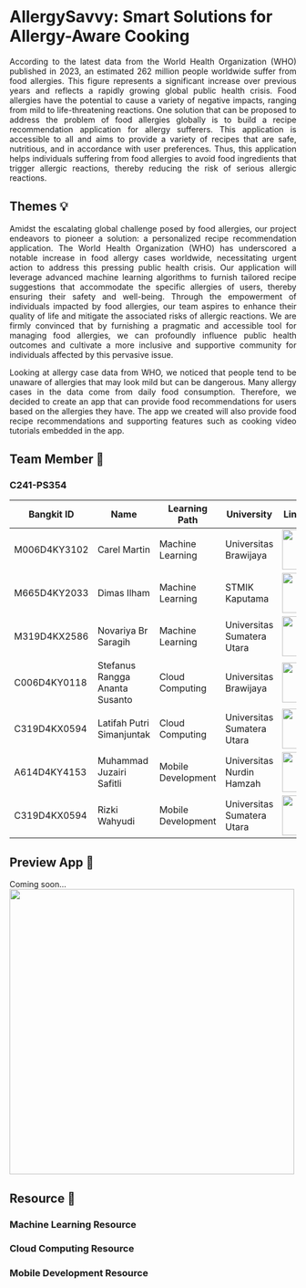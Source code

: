 # AllergySavvy: Smart Solutions for Allergy-Aware Cooking
<p align="justify">According to the latest data from the World Health Organization (WHO) published in 2023, an estimated 262 million people worldwide suffer from food allergies. This figure represents a significant increase over previous years and reflects a rapidly growing global public health crisis.
Food allergies have the potential to cause a variety of negative impacts, ranging from mild to life-threatening reactions. One solution that can be proposed to address the problem of food allergies globally is to build a recipe recommendation application for allergy sufferers. This application is accessible to all and aims to provide a variety of recipes that are safe, nutritious, and in accordance with user preferences. Thus, this application helps individuals suffering from food allergies to avoid food ingredients that trigger allergic reactions, thereby reducing the risk of serious allergic reactions.</p>

## Themes 💡
<p align="justify">Amidst the escalating global challenge posed by food allergies, our project endeavors to pioneer a solution: a personalized recipe recommendation application. The World Health Organization (WHO) has underscored a notable increase in food allergy cases worldwide, necessitating urgent action to address this pressing public health crisis. Our application will leverage advanced machine learning algorithms to furnish tailored recipe suggestions that accommodate the specific allergies of users, thereby ensuring their safety and well-being. Through the empowerment of individuals impacted by food allergies, our team aspires to enhance their quality of life and mitigate the associated risks of allergic reactions. We are firmly convinced that by furnishing a pragmatic and accessible tool for managing food allergies, we can profoundly influence public health outcomes and cultivate a more inclusive and supportive community for individuals affected by this pervasive issue.</p>

<p align="justify">Looking at allergy case data from WHO, we noticed that people tend to be unaware of allergies that may look mild but can be dangerous. Many allergy cases in the data come from daily food consumption. Therefore, we decided to create an app that can provide food recommendations for users based on the allergies they have. The app we created will also provide food recipe recommendations and supporting features such as cooking video tutorials embedded in the app.</p>

## Team Member 🧠
### C241-PS354
| Bangkit ID | Name | Learning Path | University |LinkedIn |
| ---      | ---       | ---       | ---       | ---       |
| M006D4KY3102   | Carel Martin | Machine Learning |  Universitas Brawijaya | <a href="https://www.linkedin.com/in/carel-martin/"><img src="https://seeklogo.com/images/L/linkedin-logo-F84AF05CFC-seeklogo.com.png" style="width: 70px;"></a> |
| M665D4KY2033   | Dimas Ilham | Machine Learning | STMIK Kaputama | <a href="https://www.linkedin.com/in/dimas-ilham/"><img src="https://seeklogo.com/images/L/linkedin-logo-F84AF05CFC-seeklogo.com.png" style="width: 70px;"></a> |
| M319D4KX2586   | Novariya Br Saragih | Machine Learning | Universitas Sumatera Utara | <a href="https://www.linkedin.com/in/novariyasaragih/"><img src="https://seeklogo.com/images/L/linkedin-logo-F84AF05CFC-seeklogo.com.png" style="width: 70px;"></a> |
| C006D4KY0118   | Stefanus Rangga Ananta Susanto | Cloud Computing | Universitas Brawijaya | <a href="http://linkedin.com/in/stefanusrangga"><img src="https://seeklogo.com/images/L/linkedin-logo-F84AF05CFC-seeklogo.com.png" style="width: 70px;"></a> |
| C319D4KX0594   | Latifah Putri Simanjuntak | Cloud Computing | Universitas Sumatera Utara |  <a href="https://www.linkedin.com/in/latifah-putri-simanjuntak-31b1432b9/"><img src="https://seeklogo.com/images/L/linkedin-logo-F84AF05CFC-seeklogo.com.png" style="width: 70px;"></a> |
| A614D4KY4153   | Muhammad Juzairi Safitli  | Mobile Development | Universitas Nurdin Hamzah |  <a href="https://www.linkedin.com/in/muhammad-juzairi-safitli-6226a228a/"><img src="https://seeklogo.com/images/L/linkedin-logo-F84AF05CFC-seeklogo.com.png" style="width: 70px;"></a> |
| C319D4KX0594   | Rizki Wahyudi | Mobile Development | Universitas Sumatera Utara |  <a href="https://www.linkedin.com/in/rizki-wahyudi7/"><img src="https://seeklogo.com/images/L/linkedin-logo-F84AF05CFC-seeklogo.com.png" style="width: 70px;"></a> |

## Preview App 📱
Coming soon...
<br>
<img src="https://user-images.githubusercontent.com/74038190/212284136-03988914-d899-44b4-b1d9-4eeccf656e44.gif" width="500">

## Resource 📖
### Machine Learning Resource

### Cloud Computing Resource

### Mobile Development Resource
